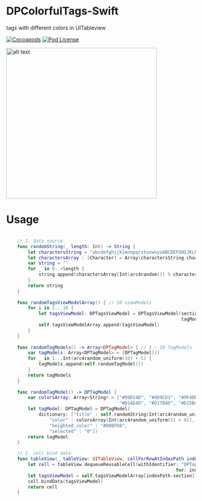 # DPColorfulTags-Swift
tags with different colors in UITableview

[![Cocoapods](https://img.shields.io/cocoapods/v/DPColorfulTags.svg)](http://cocoapods.org/?q=DPColorfulTags)
[![Pod License](http://img.shields.io/cocoapods/l/DPColorfulTags.svg)](https://github.com/HongliYu/DPColorfulTags-Swift/blob/master/LICENSE)

<img src="https://github.com/HongliYu/DPColorfulTags-Swift/blob/master/DPColorfulTags.png?raw=true" alt="alt text"  height="400">

# Usage

```  swift

    // 1. data source
    func randomString(_ length: Int) -> String {
        let charactersString = "abcdefghijklmnopqrstuvwxyzABCDEFGHIJKLMNOPQRSTUVWXYZ0123456789"
        let charactersArray : [Character] = Array(charactersString.characters)
        var string = ""
        for _ in 0..<length {
            string.append(charactersArray[Int(arc4random()) % charactersArray.count])
        }
        return string
    }
    
    func randomTagsViewModelArray() { // 10 viewModels
        for i in 1...10 {
            let tagsViewModel: DPTagsViewModel = DPTagsViewModel(sectionTitle: "secton\(i)",
                                                                 tagModels: self.randomTagModels())
            self.tagsViewModelArray.append(tagsViewModel)
        }
    }
    
    func randomTagModels() -> Array<DPTagModel> { // 5 ~ 10 TagModels
        var tagModels: Array<DPTagModel> = [DPTagModel]()
        for _ in 1...Int(arc4random_uniform(10) + 5) {
            tagModels.append(self.randomTagModel())
        }
        return tagModels
    }
    
    func randomTagModel() -> DPTagModel {
        var colorsArray: Array<String> = ["#89D14D", "#4D9CD1", "#9F4DD1",
                                          "#D1AE4D", "#D17B4D", "#D15B4D"]
        let tagModel: DPTagModel = DPTagModel(
            dictionary: ["title" : self.randomString(Int(arc4random_uniform(5) + 10)), // 5 ~ 10 characters
                "color" : colorsArray[Int(arc4random_uniform(5) + 0)],
                "heighted_color" : "#D8BFD8",
                "selected" : "0"])
        return tagModel
    }

    // 2. cell bind data
    func tableView(_ tableView: UITableView, cellForRowAtIndexPath indexPath: IndexPath) -> UITableViewCell {
        let cell = tableView.dequeueReusableCell(withIdentifier: "DPTagTableViewCell",
                                                               for: indexPath) as! DPTagTableViewCell
        let tagsViewModel = self.tagsViewModelArray[indexPath.section]
        cell.bindData(tagsViewModel)
        return cell
    }

```